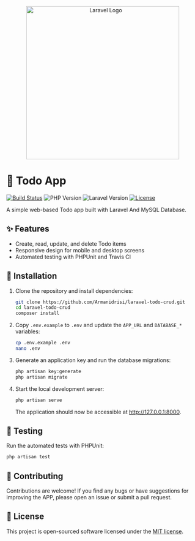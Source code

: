 <p align="center"><a href="https://laravel.com" target="_blank"><img src="https://raw.githubusercontent.com/laravel/art/master/logo-lockup/5%20SVG/2%20CMYK/1%20Full%20Color/laravel-logolockup-cmyk-red.svg" width="400" alt="Laravel Logo"></a></p>


# 📝 Todo App

[![Build Status](https://travis-ci.com/Armanidrisi/laravel-todo-crud.svg?branch=main)](https://travis-ci.com/Armanidrisi/laravel-todo-crud)
![PHP Version](https://img.shields.io/badge/php-%3E%3D%207.4-blue.svg)
![Laravel Version](https://img.shields.io/badge/Laravel-10.x-orange.svg)
[![License](https://img.shields.io/badge/License-MIT-blue.svg)](https://opensource.org/licenses/MIT)

A simple web-based Todo app built with Laravel And MySQL Database.

## ✨ Features

- Create, read, update, and delete Todo items
- Responsive design for mobile and desktop screens
- Automated testing with PHPUnit and Travis CI

## 🚀 Installation

1. Clone the repository and install dependencies:

   ```bash
   git clone https://github.com/Armanidrisi/laravel-todo-crud.git
   cd laravel-todo-crud
   composer install
   ```

2. Copy `.env.example` to `.env` and update the `APP_URL` and `DATABASE_*` variables:

   ```bash
   cp .env.example .env
   nano .env
   ```

3. Generate an application key and run the database migrations:

   ```bash
   php artisan key:generate
   php artisan migrate
   ```

4. Start the local development server:

   ```bash
   php artisan serve
   ```

   The application should now be accessible at http://127.0.0.1:8000.

## 🔬 Testing

Run the automated tests with PHPUnit:

```bash
php artisan test
```

## 👥 Contributing
Contributions are welcome! If you find any bugs or have suggestions for improving the APP, please open an issue or submit a pull request.

## 📄 License

This project is open-sourced software licensed under the [MIT license](https://opensource.org/licenses/MIT).